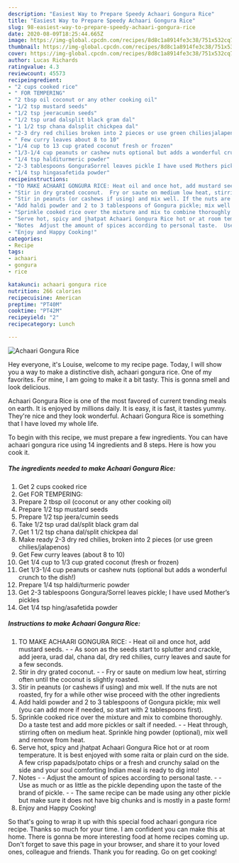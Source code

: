 ```yaml
---
description: "Easiest Way to Prepare Speedy Achaari Gongura Rice"
title: "Easiest Way to Prepare Speedy Achaari Gongura Rice"
slug: 98-easiest-way-to-prepare-speedy-achaari-gongura-rice
date: 2020-08-09T18:25:44.665Z
image: https://img-global.cpcdn.com/recipes/8d8c1a8914fe3c38/751x532cq70/achaari-gongura-rice-recipe-main-photo.jpg
thumbnail: https://img-global.cpcdn.com/recipes/8d8c1a8914fe3c38/751x532cq70/achaari-gongura-rice-recipe-main-photo.jpg
cover: https://img-global.cpcdn.com/recipes/8d8c1a8914fe3c38/751x532cq70/achaari-gongura-rice-recipe-main-photo.jpg
author: Lucas Richards
ratingvalue: 4.3
reviewcount: 45573
recipeingredient:
- "2 cups cooked rice"
- " FOR TEMPERING"
- "2 tbsp oil coconut or any other cooking oil"
- "1/2 tsp mustard seeds"
- "1/2 tsp jeeracumin seeds"
- "1/2 tsp urad dalsplit black gram dal"
- "1 1/2 tsp chana dalsplit chickpea dal"
- "2-3 dry red chilies broken into 2 pieces or use green chiliesjalapenos"
- " Few curry leaves about 8 to 10"
- "1/4 cup to 13 cup grated coconut fresh or frozen"
- "1/3-1/4 cup peanuts or cashew nuts optional but adds a wonderful crunch to the dish"
- "1/4 tsp halditurmeric powder"
- "2-3 tablespoons GonguraSorrel leaves pickle I have used Mothers pickles"
- "1/4 tsp hingasafetida powder"
recipeinstructions:
- "TO MAKE ACHAARI GONGURA RICE: Heat oil and once hot, add mustard seeds.  As soon as the seeds start to splutter and crackle, add jeera, urad dal, chana dal, dry red chilies, curry leaves and saute for a few seconds."
- "Stir in dry grated coconut.  Fry or saute on medium low heat, stirring often until the coconut is slightly roasted."
- "Stir in peanuts (or cashews if using) and mix well. If the nuts are not roasted, fry for a while other wise proceed with the other ingredients"
- "Add haldi powder and 2 to 3 tablespoons of Gongura pickle; mix well (you can add more if needed, so start with 2 tablespoons first)."
- "Sprinkle cooked rice over the mixture and mix to combine thoroughly. Do a taste test and add more pickles or salt if needed.  Heat through, stirring often on medium heat. Sprinkle hing powder (optional), mix well and remove from heat."
- "Serve hot, spicy and jhatpat Achaari Gongura Rice hot or at room temperature. It is best enjoyed with some raita or plain curd on the side. A few crisp papads/potato chips or a fresh and crunchy salad on the side and your soul comforting Indian meal is ready to dig into!"
- "Notes  Adjust the amount of spices according to personal taste.  Use as much or as little as the pickle depending upon the taste of the brand of pickle.  The same recipe can be made using any other pickle but make sure it does not have big chunks and is mostly in a paste form!"
- "Enjoy and Happy Cooking!"
categories:
- Recipe
tags:
- achaari
- gongura
- rice

katakunci: achaari gongura rice 
nutrition: 266 calories
recipecuisine: American
preptime: "PT40M"
cooktime: "PT42M"
recipeyield: "2"
recipecategory: Lunch

---
```



![Achaari Gongura Rice](https://img-global.cpcdn.com/recipes/8d8c1a8914fe3c38/751x532cq70/achaari-gongura-rice-recipe-main-photo.jpg)

Hey everyone, it's Louise, welcome to my recipe page. Today, I will show you a way to make a distinctive dish, achaari gongura rice. One of my favorites. For mine, I am going to make it a bit tasty. This is gonna smell and look delicious.

Achaari Gongura Rice is one of the most favored of current trending meals on earth. It is enjoyed by millions daily. It is easy, it is fast, it tastes yummy. They're nice and they look wonderful. Achaari Gongura Rice is something that I have loved my whole life.




To begin with this recipe, we must prepare a few ingredients. You can have achaari gongura rice using 14 ingredients and 8 steps. Here is how you cook it.

<!--inarticleads1-->

##### The ingredients needed to make Achaari Gongura Rice:

1. Get 2 cups cooked rice
1. Get  FOR TEMPERING:
1. Prepare 2 tbsp oil (coconut or any other cooking oil)
1. Prepare 1/2 tsp mustard seeds
1. Prepare 1/2 tsp jeera/cumin seeds
1. Take 1/2 tsp urad dal/split black gram dal
1. Get 1 1/2 tsp chana dal/split chickpea dal
1. Make ready 2-3 dry red chilies, broken into 2 pieces (or use green chilies/jalapenos)
1. Get  Few curry leaves (about 8 to 10)
1. Get 1/4 cup to 1/3 cup grated coconut (fresh or frozen)
1. Get 1/3-1/4 cup peanuts or cashew nuts (optional but adds a wonderful crunch to the dish!)
1. Prepare 1/4 tsp haldi/turmeric powder
1. Get 2-3 tablespoons Gongura/Sorrel leaves pickle; I have used Mother’s pickles
1. Get 1/4 tsp hing/asafetida powder




<!--inarticleads2-->

##### Instructions to make Achaari Gongura Rice:

1. TO MAKE ACHAARI GONGURA RICE: - Heat oil and once hot, add mustard seeds. -  - As soon as the seeds start to splutter and crackle, add jeera, urad dal, chana dal, dry red chilies, curry leaves and saute for a few seconds.
1. Stir in dry grated coconut. -  - Fry or saute on medium low heat, stirring often until the coconut is slightly roasted.
1. Stir in peanuts (or cashews if using) and mix well. If the nuts are not roasted, fry for a while other wise proceed with the other ingredients
1. Add haldi powder and 2 to 3 tablespoons of Gongura pickle; mix well (you can add more if needed, so start with 2 tablespoons first).
1. Sprinkle cooked rice over the mixture and mix to combine thoroughly. Do a taste test and add more pickles or salt if needed. -  - Heat through, stirring often on medium heat. Sprinkle hing powder (optional), mix well and remove from heat.
1. Serve hot, spicy and jhatpat Achaari Gongura Rice hot or at room temperature. It is best enjoyed with some raita or plain curd on the side. A few crisp papads/potato chips or a fresh and crunchy salad on the side and your soul comforting Indian meal is ready to dig into!
1. Notes -  - Adjust the amount of spices according to personal taste. -  - Use as much or as little as the pickle depending upon the taste of the brand of pickle. -  - The same recipe can be made using any other pickle but make sure it does not have big chunks and is mostly in a paste form!
1. Enjoy and Happy Cooking!




So that's going to wrap it up with this special food achaari gongura rice recipe. Thanks so much for your time. I am confident you can make this at home. There is gonna be more interesting food at home recipes coming up. Don't forget to save this page in your browser, and share it to your loved ones, colleague and friends. Thank you for reading. Go on get cooking!
